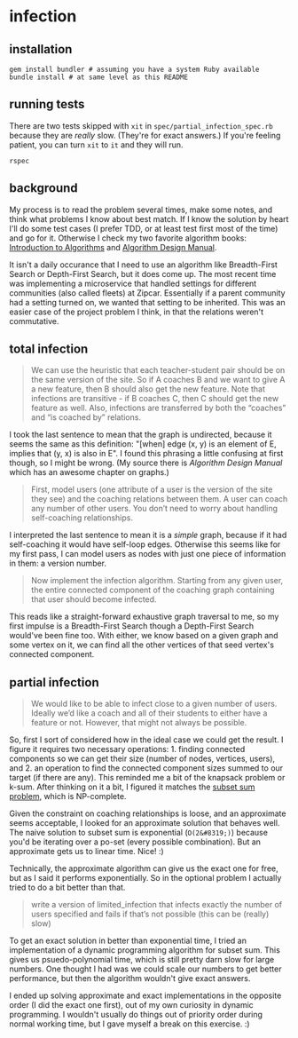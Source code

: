 # infection

## installation

```
gem install bundler # assuming you have a system Ruby available
bundle install # at same level as this README
```

## running tests

There are two tests skipped with `xit` in `spec/partial_infection_spec.rb` because they are _really_ slow. (They're for exact answers.) If you're feeling patient, you can turn `xit` to `it` and they will run.

```
rspec
```

## background

My process is to read the problem several times, make some notes, and think what problems I know about best match. If I know the solution by heart I'll do some test cases (I prefer TDD, or at least test first most of the time) and go for it. Otherwise I check my two favorite algorithm books: [Introduction to Algorithms](https://mitpress.mit.edu/books/introduction-algorithms) and [Algorithm Design Manual](http://www.algorist.com/).

It isn't a daily occurance that I need to use an algorithm like Breadth-First Search or Depth-First Search, but it does come up. The most recent time was implementing a microservice that handled settings for different communities (also called fleets) at Zipcar. Essentially if a parent community had a setting turned on, we wanted that setting to be inherited. This was an easier case of the project problem I think, in that the relations weren't commutative.

## total infection

> We can use the heuristic that each teacher-student pair should be on the same version of the site. So if A coaches B and we want to give A a new feature, then B should also get the new feature. Note that infections are transitive - if B coaches C, then C should get the new feature as well. Also, infections are transferred by both the “coaches” and “is coached by” relations.

I took the last sentence to mean that the graph is undirected, because it seems the same as this definition: "[when] edge (x, y) is an element of E, implies that (y, x) is also in E". I found this phrasing a little confusing at first though, so I might be wrong. (My source there is *Algorithm Design Manual* which has an awesome chapter on graphs.)

> First, model users (one attribute of a user is the version of the site they see) and the coaching relations between them. A user can coach any number of other users. You don’t need to worry about handling self-coaching relationships.

I interpreted the last sentence to mean it is a _simple_ graph, because if it had self-coaching it would have self-loop edges. Otherwise this seems like for my first pass, I can model users as nodes with just one piece of information in them: a version number.

> Now implement the infection algorithm. Starting from any given user, the entire connected component of the coaching graph containing that user should become infected.

This reads like a straight-forward exhaustive graph traversal to me, so my first impulse is a Breadth-First Search though a Depth-First Search would've been fine too. With either, we know based on a given graph and some vertex on it, we can find all the other vertices of that seed vertex's connected component.

## partial infection

> We would like to be able to infect close to a given number of users. Ideally we’d like a coach and all of their students to either have a feature or not. However, that might not always be possible.

So, first I sort of considered how in the ideal case we could get the result. I figure it requires two necessary operations: 1. finding connected components so we can get their size (number of nodes, vertices, users), and 2. an operation to find the connected component sizes summed to our target (if there are any). This reminded me a bit of the knapsack problem or k-sum. After thinking on it a bit, I figured it matches the [subset sum problem](http://nerderati.com/2014/08/19/bartering-for-beers-with-approximate-subset-sums/), which is NP-complete.

Given the constraint on coaching relationships is loose, and an approximate seems acceptable, I looked for an approximate solution that behaves well. The naive solution to subset sum is exponential (`O(2&#8319;)`) because you'd be iterating over a po-set (every possible combination). But an approximate gets us to linear time. Nice! :)

Technically, the approximate algorithm can give us the exact one for free, but as I said it performs exponentially. So in the optional problem I actually tried to do a bit better than that.

> write a version of limited_infection that infects exactly the number of users specified and fails if that’s not possible (this can be (really) slow)

To get an exact solution in better than exponential time, I tried an implementation of a dynamic programming algorithm for subset sum. This gives us psuedo-polynomial time, which is still pretty darn slow for large numbers. One thought I had was we could scale our numbers to get better performance, but then the algorithm wouldn't give exact answers.

I ended up solving approximate and exact implementations in the opposite order (I did the exact one first), out of my own curiosity in dynamic programming. I wouldn't usually do things out of priority order during normal working time, but I gave myself a break on this exercise. :)

